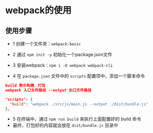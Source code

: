 # webpack的使用

## 使用步骤

- 1 创建一个文件夹：`webpack-basic`
- 2 通过 `npm init -y` 初始化一个package.json文件

- 3 安装webpack：`npm i -D webpack webpack-cli`
- 4 在 `package.json` 文件中的 `scripts` 配置项中，添加一个脚本命令

```json
build 表示构建、打包
webpack 入口文件路径 --output 出口文件路径

"scripts": {
  "build": "webpack ./src/js/main.js --output ./dist/bundle.js"
},
```

- 5 在终端中，通过 `npm run build` 来执行上面配置好的 build 命令
- 最终，打包好的内容就会放在 `dist/bundle.js` 目录中
